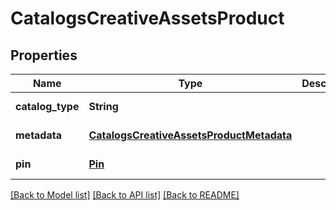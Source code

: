 # CatalogsCreativeAssetsProduct
## Properties

| Name | Type | Description | Notes |
|------------ | ------------- | ------------- | -------------|
| **catalog\_type** | **String** |  | [default to null] |
| **metadata** | [**CatalogsCreativeAssetsProductMetadata**](CatalogsCreativeAssetsProductMetadata.md) |  | [default to null] |
| **pin** | [**Pin**](Pin.md) |  | [default to null] |

[[Back to Model list]](../README.md#documentation-for-models) [[Back to API list]](../README.md#documentation-for-api-endpoints) [[Back to README]](../README.md)

